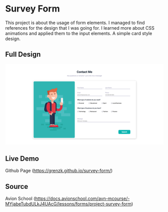 # Survey Form

This project is about the usage of form elements. I managed to find references for the design that I was going for. I learned more about CSS animations and applied them to the input elements. A simple card style design.

## Full Design

![full_page](./assets/screenshots/full_page.png)

## Live Demo

Github Page (https://grenzk.github.io/survey-form/)

## Source

Avion School (https://docs.avionschool.com/avn-mcourse/-MYjabeTubdULkJ4UAcG/lessons/forms/project-survey-form)
